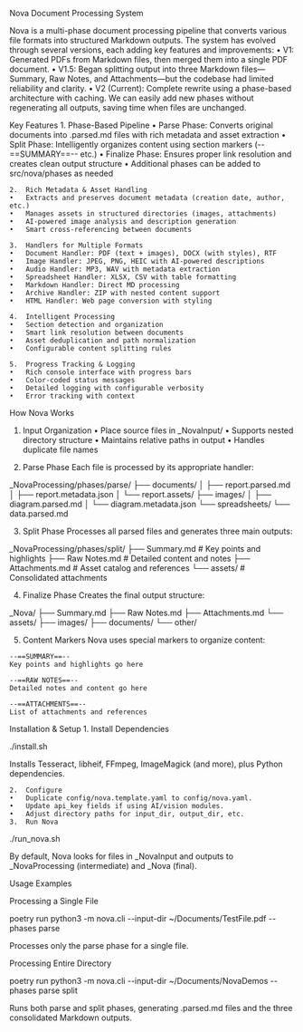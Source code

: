 Nova Document Processing System

Nova is a multi-phase document processing pipeline that converts various file formats into structured Markdown outputs. The system has evolved through several versions, each adding key features and improvements:
	•	V1: Generated PDFs from Markdown files, then merged them into a single PDF document.
	•	V1.5: Began splitting output into three Markdown files—Summary, Raw Notes, and Attachments—but the codebase had limited reliability and clarity.
	•	V2 (Current): Complete rewrite using a phase-based architecture with caching. We can easily add new phases without regenerating all outputs, saving time when files are unchanged.

Key Features
	1.	Phase-Based Pipeline
	•	Parse Phase: Converts original documents into .parsed.md files with rich metadata and asset extraction
	•	Split Phase: Intelligently organizes content using section markers (--==SUMMARY==-- etc.)
	•	Finalize Phase: Ensures proper link resolution and creates clean output structure
	•	Additional phases can be added to src/nova/phases as needed

	2.	Rich Metadata & Asset Handling
	•	Extracts and preserves document metadata (creation date, author, etc.)
	•	Manages assets in structured directories (images, attachments)
	•	AI-powered image analysis and description generation
	•	Smart cross-referencing between documents

	3.	Handlers for Multiple Formats
	•	Document Handler: PDF (text + images), DOCX (with styles), RTF
	•	Image Handler: JPEG, PNG, HEIC with AI-powered descriptions
	•	Audio Handler: MP3, WAV with metadata extraction
	•	Spreadsheet Handler: XLSX, CSV with table formatting
	•	Markdown Handler: Direct MD processing
	•	Archive Handler: ZIP with nested content support
	•	HTML Handler: Web page conversion with styling

	4.	Intelligent Processing
	•	Section detection and organization
	•	Smart link resolution between documents
	•	Asset deduplication and path normalization
	•	Configurable content splitting rules

	5.	Progress Tracking & Logging
	•	Rich console interface with progress bars
	•	Color-coded status messages
	•	Detailed logging with configurable verbosity
	•	Error tracking with context

How Nova Works

1. Input Organization
	•	Place source files in _NovaInput/
	•	Supports nested directory structure
	•	Maintains relative paths in output
	•	Handles duplicate file names

2. Parse Phase
Each file is processed by its appropriate handler:

_NovaProcessing/phases/parse/
├── documents/
│   ├── report.parsed.md
│   ├── report.metadata.json
│   └── report.assets/
├── images/
│   ├── diagram.parsed.md
│   └── diagram.metadata.json
└── spreadsheets/
    └── data.parsed.md

3. Split Phase
Processes all parsed files and generates three main outputs:

_NovaProcessing/phases/split/
├── Summary.md       # Key points and highlights
├── Raw Notes.md     # Detailed content and notes
├── Attachments.md   # Asset catalog and references
└── assets/         # Consolidated attachments

4. Finalize Phase
Creates the final output structure:

_Nova/
├── Summary.md
├── Raw Notes.md
├── Attachments.md
└── assets/
    ├── images/
    ├── documents/
    └── other/

5. Content Markers
Nova uses special markers to organize content:
```
--==SUMMARY==--
Key points and highlights go here

--==RAW NOTES==--
Detailed notes and content go here

--==ATTACHMENTS==--
List of attachments and references
```

Installation & Setup
	1.	Install Dependencies

./install.sh

Installs Tesseract, libheif, FFmpeg, ImageMagick (and more), plus Python dependencies.

	2.	Configure
	•	Duplicate config/nova.template.yaml to config/nova.yaml.
	•	Update api_key fields if using AI/vision modules.
	•	Adjust directory paths for input_dir, output_dir, etc.
	3.	Run Nova

./run_nova.sh

By default, Nova looks for files in _NovaInput and outputs to _NovaProcessing (intermediate) and _Nova (final).

Usage Examples

Processing a Single File

poetry run python3 -m nova.cli --input-dir ~/Documents/TestFile.pdf --phases parse

Processes only the parse phase for a single file.

Processing Entire Directory

poetry run python3 -m nova.cli --input-dir ~/Documents/NovaDemos --phases parse split

Runs both parse and split phases, generating .parsed.md files and the three consolidated Markdown outputs.


